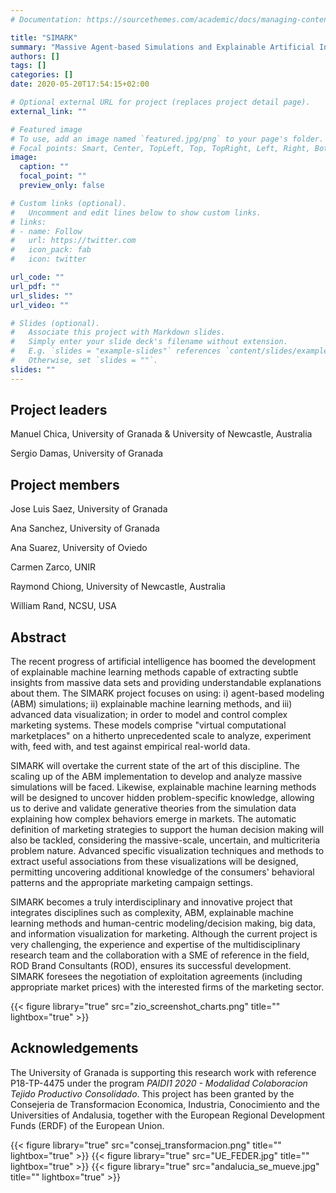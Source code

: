 ```yaml
---
# Documentation: https://sourcethemes.com/academic/docs/managing-content/

title: "SIMARK"
summary: "Massive Agent-based Simulations and Explainable Artificial Intelligence in Marketing"
authors: []
tags: []
categories: []
date: 2020-05-20T17:54:15+02:00

# Optional external URL for project (replaces project detail page).
external_link: ""

# Featured image
# To use, add an image named `featured.jpg/png` to your page's folder.
# Focal points: Smart, Center, TopLeft, Top, TopRight, Left, Right, BottomLeft, Bottom, BottomRight.
image:
  caption: ""
  focal_point: ""
  preview_only: false

# Custom links (optional).
#   Uncomment and edit lines below to show custom links.
# links:
# - name: Follow
#   url: https://twitter.com
#   icon_pack: fab
#   icon: twitter

url_code: ""
url_pdf: ""
url_slides: ""
url_video: ""

# Slides (optional).
#   Associate this project with Markdown slides.
#   Simply enter your slide deck's filename without extension.
#   E.g. `slides = "example-slides"` references `content/slides/example-slides.md`.
#   Otherwise, set `slides = ""`.
slides: ""
---
```


## Project leaders


Manuel Chica, University of Granada & University of Newcastle, Australia

Sergio Damas, University of Granada


## Project members


Jose Luis Saez, University of Granada

Ana Sanchez, University of Granada

Ana Suarez, University of Oviedo

Carmen Zarco, UNIR

Raymond Chiong, University of Newcastle, Australia

William Rand, NCSU, USA



## Abstract

The recent progress of artificial intelligence has boomed the development of explainable machine learning methods capable of extracting subtle insights from massive data sets and providing
understandable explanations about them. The SIMARK project focuses on using: i) agent-based modeling (ABM) simulations; ii) explainable machine learning methods, and iii) advanced data
visualization; in order to model and control complex marketing systems. These models comprise "virtual computational marketplaces" on a hitherto unprecedented scale to analyze, experiment
with, feed with, and test against empirical real-world data. 

SIMARK will overtake the current state of the art of this discipline. The scaling up of the ABM implementation to develop and analyze massive simulations will be faced. Likewise, explainable
machine learning methods will be designed to uncover hidden problem-specific knowledge, allowing us to derive and validate generative theories from the simulation data explaining how
complex behaviors emerge in markets. The automatic definition of marketing strategies to support the human decision making will also be tackled, considering the massive-scale, uncertain, and multicriteria problem nature. Advanced specific visualization techniques and methods to extract useful associations from these visualizations will be designed, permitting uncovering additional
knowledge of the consumers' behavioral patterns and the appropriate marketing campaign settings.

SIMARK becomes a truly interdisciplinary and innovative project that integrates disciplines such as complexity, ABM, explainable machine learning methods and human-centric modeling/decision
making, big data, and information visualization for marketing. Although the current project is very challenging, the experience and expertise of the multidisciplinary research team and the
collaboration with a SME of reference in the field, ROD Brand Consultants (ROD), ensures its successful development. SIMARK foresees the negotiation of exploitation agreements (including
appropriate market prices) with the interested firms of the marketing sector.



{{< figure library="true" src="zio_screenshot_charts.png" title="" lightbox="true" >}}


## Acknowledgements


The University of Granada is supporting this research work with reference P18-TP-4475 under the program *PAIDI1 2020 - Modalidad Colaboracion Tejido Productivo Consolidado*. This project has been granted by the Consejeria de Transformacion Economica, Industria, Conocimiento and the Universities of Andalusia, together with the European Regional Development Funds (ERDF) of the European Union.


{{< figure library="true" src="consej_transformacion.png" title="" lightbox="true" >}}
{{< figure library="true" src="UE_FEDER.jpg" title="" lightbox="true" >}}
{{< figure library="true" src="andalucia_se_mueve.jpg" title="" lightbox="true" >}}


